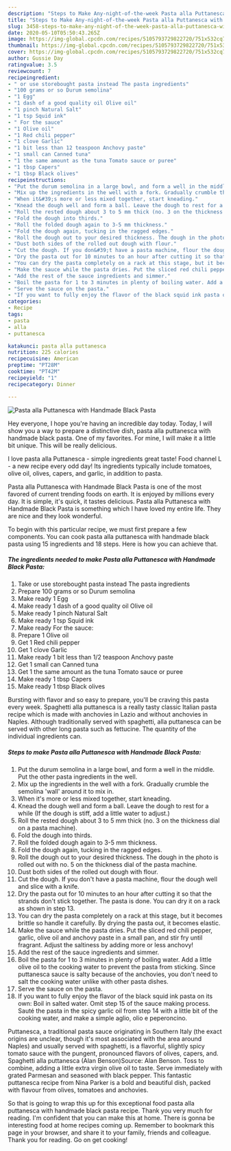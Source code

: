 ```yaml
---
description: "Steps to Make Any-night-of-the-week Pasta alla Puttanesca with Handmade Black Pasta"
title: "Steps to Make Any-night-of-the-week Pasta alla Puttanesca with Handmade Black Pasta"
slug: 3458-steps-to-make-any-night-of-the-week-pasta-alla-puttanesca-with-handmade-black-pasta
date: 2020-05-10T05:50:43.265Z
image: https://img-global.cpcdn.com/recipes/5105793729822720/751x532cq70/pasta-alla-puttanesca-with-handmade-black-pasta-recipe-main-photo.jpg
thumbnail: https://img-global.cpcdn.com/recipes/5105793729822720/751x532cq70/pasta-alla-puttanesca-with-handmade-black-pasta-recipe-main-photo.jpg
cover: https://img-global.cpcdn.com/recipes/5105793729822720/751x532cq70/pasta-alla-puttanesca-with-handmade-black-pasta-recipe-main-photo.jpg
author: Gussie Day
ratingvalue: 3.5
reviewcount: 7
recipeingredient:
- " or use storebought pasta instead The pasta ingredients"
- "100 grams or so Durum semolina"
- "1 Egg"
- "1 dash of a good quality oil Olive oil"
- "1 pinch Natural Salt"
- "1 tsp Squid ink"
- " For the sauce"
- "1 Olive oil"
- "1 Red chili pepper"
- "1 clove Garlic"
- "1 bit less than 12 teaspoon Anchovy paste"
- "1 small can Canned tuna"
- "1 the same amount as the tuna Tomato sauce or puree"
- "1 tbsp Capers"
- "1 tbsp Black olives"
recipeinstructions:
- "Put the durum semolina in a large bowl, and form a well in the middle. Put the other pasta ingredients in the well."
- "Mix up the ingredients in the well with a fork. Gradually crumble the semolina &#39;wall&#39; around it to mix in."
- "When it&#39;s more or less mixed together, start kneading."
- "Knead the dough well and form a ball. Leave the dough to rest for a while (If the dough is stiff, add a little water to adjust.)"
- "Roll the rested dough about 3 to 5 mm thick (no. 3 on the thickness dial on a pasta machine)."
- "Fold the dough into thirds."
- "Roll the folded dough again to 3-5 mm thickness."
- "Fold the dough again, tucking in the ragged edges."
- "Roll the dough out to your desired thickness. The dough in the photo is rolled out with no. 5 on the thickness dial of the pasta machine."
- "Dust both sides of the rolled out dough with flour."
- "Cut the dough. If you don&#39;t have a pasta machine, flour the dough well and slice with a knife."
- "Dry the pasta out for 10 minutes to an hour after cutting it so that the strands don&#39;t stick together. The pasta is done. You can dry it on a rack as shown in step 13."
- "You can dry the pasta completely on a rack at this stage, but it becomes brittle so handle it carefully. By drying the pasta out, it becomes elastic."
- "Make the sauce while the pasta dries. Put the sliced red chili pepper, garlic, olive oil and anchovy paste in a small pan, and stir fry until fragrant. Adjust the saltiness by adding more or less anchovy!"
- "Add the rest of the sauce ingredients and simmer."
- "Boil the pasta for 1 to 3 minutes in plenty of boiling water. Add a little olive oil to the cooking water to prevent the pasta from sticking. Since puttanesca sauce is salty because of the anchovies, you don&#39;t need to salt the cooking water unlike with other pasta dishes."
- "Serve the sauce on the pasta."
- "If you want to fully enjoy the flavor of the black squid ink pasta on its own: Boil in salted water. Omit step 15 of the sauce making process. Sauté the pasta in the spicy garlic oil from step 14 with a little bit of the cooking water, and make a simple aglio, olio e peperoncino."
categories:
- Recipe
tags:
- pasta
- alla
- puttanesca

katakunci: pasta alla puttanesca 
nutrition: 225 calories
recipecuisine: American
preptime: "PT28M"
cooktime: "PT42M"
recipeyield: "1"
recipecategory: Dinner

---
```



![Pasta alla Puttanesca with Handmade Black Pasta](https://img-global.cpcdn.com/recipes/5105793729822720/751x532cq70/pasta-alla-puttanesca-with-handmade-black-pasta-recipe-main-photo.jpg)

Hey everyone, I hope you're having an incredible day today. Today, I will show you a way to prepare a distinctive dish, pasta alla puttanesca with handmade black pasta. One of my favorites. For mine, I will make it a little bit unique. This will be really delicious.

I love pasta alla Puttanesca - simple ingredients great taste! Food channel L - a new recipe every odd day! Its ingredients typically include tomatoes, olive oil, olives, capers, and garlic, in addition to pasta.

Pasta alla Puttanesca with Handmade Black Pasta is one of the most favored of current trending foods on earth. It is enjoyed by millions every day. It is simple, it's quick, it tastes delicious. Pasta alla Puttanesca with Handmade Black Pasta is something which I have loved my entire life. They are nice and they look wonderful.


To begin with this particular recipe, we must first prepare a few components. You can cook pasta alla puttanesca with handmade black pasta using 15 ingredients and 18 steps. Here is how you can achieve that.

<!--inarticleads1-->

##### The ingredients needed to make Pasta alla Puttanesca with Handmade Black Pasta:

1. Take  or use storebought pasta instead The pasta ingredients
1. Prepare 100 grams or so Durum semolina
1. Make ready 1 Egg
1. Make ready 1 dash of a good quality oil Olive oil
1. Make ready 1 pinch Natural Salt
1. Make ready 1 tsp Squid ink
1. Make ready  For the sauce:
1. Prepare 1 Olive oil
1. Get 1 Red chili pepper
1. Get 1 clove Garlic
1. Make ready 1 bit less than 1/2 teaspoon Anchovy paste
1. Get 1 small can Canned tuna
1. Get 1 the same amount as the tuna Tomato sauce or puree
1. Make ready 1 tbsp Capers
1. Make ready 1 tbsp Black olives


Bursting with flavor and so easy to prepare, you&#39;ll be craving this pasta every week. Spaghetti alla puttanesca is a really tasty classic Italian pasta recipe which is made with anchovies in Lazio and without anchovies in Naples. Although traditionally served with spaghetti, alla puttanesca can be served with other long pasta such as fettucine. The quantity of the individual ingredients can. 

<!--inarticleads2-->

##### Steps to make Pasta alla Puttanesca with Handmade Black Pasta:

1. Put the durum semolina in a large bowl, and form a well in the middle. Put the other pasta ingredients in the well.
1. Mix up the ingredients in the well with a fork. Gradually crumble the semolina &#39;wall&#39; around it to mix in.
1. When it&#39;s more or less mixed together, start kneading.
1. Knead the dough well and form a ball. Leave the dough to rest for a while (If the dough is stiff, add a little water to adjust.)
1. Roll the rested dough about 3 to 5 mm thick (no. 3 on the thickness dial on a pasta machine).
1. Fold the dough into thirds.
1. Roll the folded dough again to 3-5 mm thickness.
1. Fold the dough again, tucking in the ragged edges.
1. Roll the dough out to your desired thickness. The dough in the photo is rolled out with no. 5 on the thickness dial of the pasta machine.
1. Dust both sides of the rolled out dough with flour.
1. Cut the dough. If you don&#39;t have a pasta machine, flour the dough well and slice with a knife.
1. Dry the pasta out for 10 minutes to an hour after cutting it so that the strands don&#39;t stick together. The pasta is done. You can dry it on a rack as shown in step 13.
1. You can dry the pasta completely on a rack at this stage, but it becomes brittle so handle it carefully. By drying the pasta out, it becomes elastic.
1. Make the sauce while the pasta dries. Put the sliced red chili pepper, garlic, olive oil and anchovy paste in a small pan, and stir fry until fragrant. Adjust the saltiness by adding more or less anchovy!
1. Add the rest of the sauce ingredients and simmer.
1. Boil the pasta for 1 to 3 minutes in plenty of boiling water. Add a little olive oil to the cooking water to prevent the pasta from sticking. Since puttanesca sauce is salty because of the anchovies, you don&#39;t need to salt the cooking water unlike with other pasta dishes.
1. Serve the sauce on the pasta.
1. If you want to fully enjoy the flavor of the black squid ink pasta on its own: Boil in salted water. Omit step 15 of the sauce making process. Sauté the pasta in the spicy garlic oil from step 14 with a little bit of the cooking water, and make a simple aglio, olio e peperoncino.


Puttanesca, a traditional pasta sauce originating in Southern Italy (the exact origins are unclear, though it&#39;s most associated with the area around Naples) and usually served with spaghetti, is a flavorful, slightly spicy tomato sauce with the pungent, pronounced flavors of olives, capers, and. Spaghetti alla puttanesca (Alan Benson)Source: Alan Benson. Toss to combine, adding a little extra virgin olive oil to taste. Serve immediately with grated Parmesan and seasoned with black pepper. This fantastic puttanesca recipe from Nina Parker is a bold and beautiful dish, packed with flavour from olives, tomatoes and anchovies. 

So that is going to wrap this up for this exceptional food pasta alla puttanesca with handmade black pasta recipe. Thank you very much for reading. I'm confident that you can make this at home. There is gonna be interesting food at home recipes coming up. Remember to bookmark this page in your browser, and share it to your family, friends and colleague. Thank you for reading. Go on get cooking!
